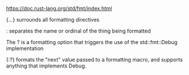 https://doc.rust-lang.org/std/fmt/index.html


{...} surrounds all formatting directives

: separates the name or ordinal of the thing being formatted

The ? is a formatting option that triggers the use of the std::fmt::Debug implementation

{:?} formats the "next" value passed to a formatting macro, and supports anything that implements Debug.
